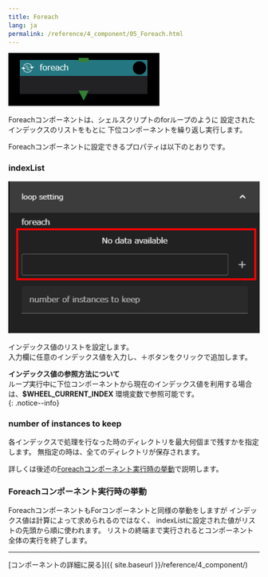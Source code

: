 ```yaml
---
title: Foreach
lang: ja
permalink: /reference/4_component/05_Foreach.html
---
```


![img](./img/foreach.png "foreach")

Foreachコンポーネントは、シェルスクリプトのforループのように
設定されたインデックスのリストをもとに
下位コンポーネントを繰り返し実行します。

Foreachコンポーネントに設定できるプロパティは以下のとおりです。

### indexList
![img](./img/loop_setting.png "loop setting")

インデックス値のリストを設定します。  
入力欄に任意のインデックス値を入力し、＋ボタンをクリックで追加します。 

__インデックス値の参照方法について__  
ループ実行中に下位コンポーネントから現在のインデックス値を利用する場合は、__$WHEEL_CURRENT_INDEX__ 環境変数で参照可能です。  
{: .notice--info}

### number of instances to keep
各インデックスで処理を行なった時のディレクトリを最大何個まで残すかを指定します。
無指定の時は、全てのディレクトリが保存されます。

詳しくは後述の[Foreachコンポーネント実行時の挙動](#foreachコンポーネント実行時の挙動)で説明します。


### Foreachコンポーネント実行時の挙動
ForeachコンポーネントもForコンポーネントと同様の挙動をしますが
インデックス値は計算によって求められるのではなく、
indexListに設定された値がリストの先頭から順に使われます。
リストの終端まで実行されるとコンポーネント全体の実行を終了します。

--------
[コンポーネントの詳細に戻る]({{ site.baseurl }}/reference/4_component/)

